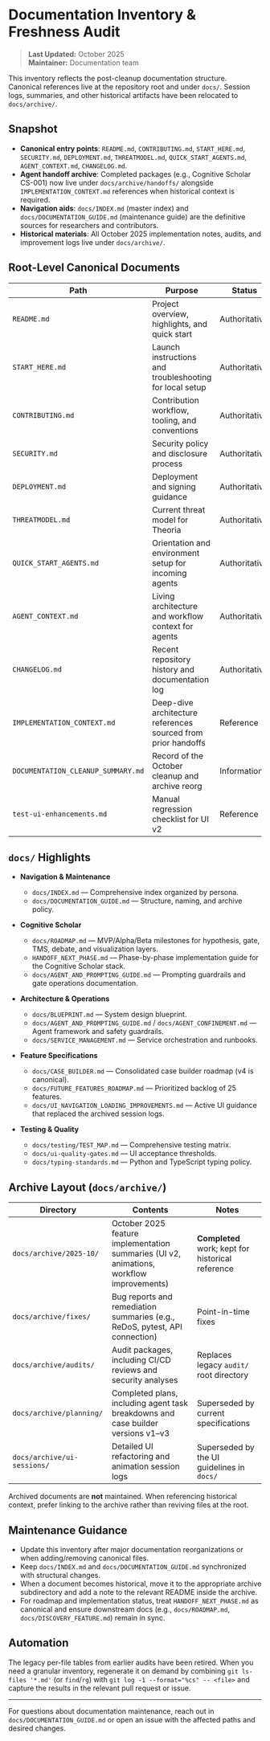 # Documentation Inventory & Freshness Audit

> **Last Updated:** October 2025  
> **Maintainer:** Documentation team

This inventory reflects the post-cleanup documentation structure. Canonical references live at the repository root and under `docs/`. Session logs, summaries, and other historical artifacts have been relocated to `docs/archive/`.

## Snapshot

- **Canonical entry points**: `README.md`, `CONTRIBUTING.md`, `START_HERE.md`, `SECURITY.md`, `DEPLOYMENT.md`, `THREATMODEL.md`, `QUICK_START_AGENTS.md`, `AGENT_CONTEXT.md`, `CHANGELOG.md`.
- **Agent handoff archive**: Completed packages (e.g., Cognitive Scholar CS-001) now live under `docs/archive/handoffs/` alongside `IMPLEMENTATION_CONTEXT.md` references when historical context is required.
- **Navigation aids**: `docs/INDEX.md` (master index) and `docs/DOCUMENTATION_GUIDE.md` (maintenance guide) are the definitive sources for researchers and contributors.
- **Historical materials**: All October 2025 implementation notes, audits, and improvement logs live under `docs/archive/`.

## Root-Level Canonical Documents

| Path | Purpose | Status |
| --- | --- | --- |
| `README.md` | Project overview, highlights, and quick start | Authoritative |
| `START_HERE.md` | Launch instructions and troubleshooting for local setup | Authoritative |
| `CONTRIBUTING.md` | Contribution workflow, tooling, and conventions | Authoritative |
| `SECURITY.md` | Security policy and disclosure process | Authoritative |
| `DEPLOYMENT.md` | Deployment and signing guidance | Authoritative |
| `THREATMODEL.md` | Current threat model for Theoria | Authoritative |
| `QUICK_START_AGENTS.md` | Orientation and environment setup for incoming agents | Authoritative |
| `AGENT_CONTEXT.md` | Living architecture and workflow context for agents | Authoritative |
| `CHANGELOG.md` | Recent repository history and documentation log | Authoritative |
| `IMPLEMENTATION_CONTEXT.md` | Deep-dive architecture references sourced from prior handoffs | Reference |
| `DOCUMENTATION_CLEANUP_SUMMARY.md` | Record of the October cleanup and archive reorg | Informational |
| `test-ui-enhancements.md` | Manual regression checklist for UI v2 | Reference |

## `docs/` Highlights

- **Navigation & Maintenance**
  - `docs/INDEX.md` — Comprehensive index organized by persona.
  - `docs/DOCUMENTATION_GUIDE.md` — Structure, naming, and archive policy.

- **Cognitive Scholar**
  - `docs/ROADMAP.md` — MVP/Alpha/Beta milestones for hypothesis, gate, TMS, debate, and visualization layers.
  - `HANDOFF_NEXT_PHASE.md` — Phase-by-phase implementation guide for the Cognitive Scholar stack.
  - `docs/AGENT_AND_PROMPTING_GUIDE.md` — Prompting guardrails and gate operations documentation.

- **Architecture & Operations**
  - `docs/BLUEPRINT.md` — System design blueprint.
  - `docs/AGENT_AND_PROMPTING_GUIDE.md` / `docs/AGENT_CONFINEMENT.md` — Agent framework and safety guardrails.
  - `docs/SERVICE_MANAGEMENT.md` — Service orchestration and runbooks.

- **Feature Specifications**
  - `docs/CASE_BUILDER.md` — Consolidated case builder roadmap (v4 is canonical).
  - `docs/FUTURE_FEATURES_ROADMAP.md` — Prioritized backlog of 25 features.
  - `docs/UI_NAVIGATION_LOADING_IMPROVEMENTS.md` — Active UI guidance that replaced the archived session logs.

- **Testing & Quality**
  - `docs/testing/TEST_MAP.md` — Comprehensive testing matrix.
  - `docs/ui-quality-gates.md` — UI acceptance thresholds.
  - `docs/typing-standards.md` — Python and TypeScript typing policy.

## Archive Layout (`docs/archive/`)

| Directory | Contents | Notes |
| --- | --- | --- |
| `docs/archive/2025-10/` | October 2025 feature implementation summaries (UI v2, animations, workflow improvements) | **Completed** work; kept for historical reference |
| `docs/archive/fixes/` | Bug reports and remediation summaries (e.g., ReDoS, pytest, API connection) | Point-in-time fixes |
| `docs/archive/audits/` | Audit packages, including CI/CD reviews and security analyses | Replaces legacy `audit/` root directory |
| `docs/archive/planning/` | Completed plans, including agent task breakdowns and case builder versions v1–v3 | Superseded by current specifications |
| `docs/archive/ui-sessions/` | Detailed UI refactoring and animation session logs | Superseded by the UI guidelines in `docs/` |

Archived documents are **not** maintained. When referencing historical context, prefer linking to the archive rather than reviving files at the root.

## Maintenance Guidance

- Update this inventory after major documentation reorganizations or when adding/removing canonical files.
- Keep `docs/INDEX.md` and `docs/DOCUMENTATION_GUIDE.md` synchronized with structural changes.
- When a document becomes historical, move it to the appropriate archive subdirectory and add a note to the relevant README inside the archive.
- For roadmap and implementation status, treat `HANDOFF_NEXT_PHASE.md` as canonical and ensure downstream docs (e.g., `docs/ROADMAP.md`, `docs/DISCOVERY_FEATURE.md`) remain in sync.

## Automation

The legacy per-file tables from earlier audits have been retired. When you need a granular inventory, regenerate it on demand by combining `git ls-files '*.md'` (or `find`/`rg`) with `git log -1 --format="%cs" -- <file>` and capture the results in the relevant pull request or issue.

---

For questions about documentation maintenance, reach out in `docs/DOCUMENTATION_GUIDE.md` or open an issue with the affected paths and desired changes.
